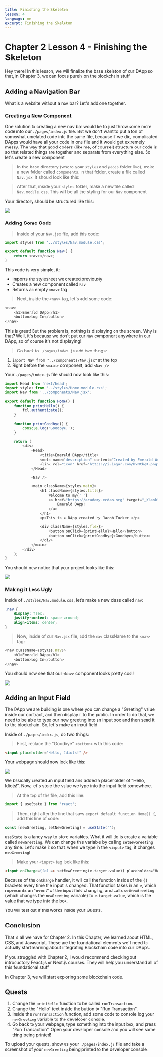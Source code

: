 ```yaml
---
title: Finishing the Skeleton
lesson: 4
language: en
excerpt: Finishing the Skeleton
---
```


# Chapter 2 Lesson 4 - Finishing the Skeleton

Hey there! In this lesson, we will finalize the base skeleton of our DApp so that, in Chapter 3, we can focus purely on the blockchain stuff.

## Adding a Navigation Bar

What is a website without a nav bar? Let's add one together.

### Creating a New Component

One solution to creating a new nav bar would be to just throw some more code into our `./pages/index.js` file. But we don't want to put a ton of somewhat unrelated code into the same file, because if we did, complicated DApps would have all your code in one file and it would get extremely messy. The way that good coders (like me, of course!) structure our code is so that related things are together and separate from everything else. So let's create a new component!

> In the base directory (where your `styles` and `pages` folder live), make a new folder called `components`. In that folder, create a file called `Nav.jsx`. It should look like this:

> After that, inside your `styles` folder, make a new file called `Nav.module.css`. This will be all the styling for our `Nav` component.

Your directory should be structured like this:

<img src="/courses/beginner-dapp/structured-directory.png" />

### Adding Some Code

> Inside of your `Nav.jsx` file, add this code:

```javascript
import styles from '../styles/Nav.module.css';

export default function Nav() {
	return <nav></nav>;
}
```

This code is very simple, it:

- Imports the stylesheet we created previously
- Creates a new component called `Nav`
- Returns an empty `<nav>` tag

> Next, inside the `<nav>` tag, let's add some code:

```javascript
<nav>
	<h1>Emerald DApp</h1>
	<button>Log In</button>
</nav>
```

This is great! But the problem is, nothing is displaying on the screen. Why is that? Well, it's because we don't put our `Nav` component anywhere in our DApp, so of course it's not displaying!

> Go back to `./pages/index.js` add two things:

1. `import Nav from "../components/Nav.jsx"` at the top
2. Right before the `<main>` component, add `<Nav />`

Your `./pages/index.js` file should now look like this:

```javascript
import Head from 'next/head';
import styles from '../styles/Home.module.css';
import Nav from '../components/Nav.jsx';

export default function Home() {
	function printHello() {
		fcl.authenticate();
	}

	function printGoodbye() {
		console.log('Goodbye.');
	}

	return (
		<div>
			<Head>
				<title>Emerald DApp</title>
				<meta name="description" content="Created by Emerald Academy" />
				<link rel="icon" href="https://i.imgur.com/hvNtbgD.png" />
			</Head>

			<Nav />

			<main className={styles.main}>
				<h1 className={styles.title}>
					Welcome to my{' '}
					<a href="https://academy.ecdao.org" target="_blank">
						Emerald DApp!
					</a>
				</h1>
				<p>This is a DApp created by Jacob Tucker.</p>

				<div className={styles.flex}>
					<button onClick={printHello}>Hello</button>
					<button onClick={printGoodbye}>Goodbye</button>
				</div>
			</main>
		</div>
	);
}
```

You should now notice that your project looks like this:

<img src="/courses/beginner-dapp/base-nav.png" />

### Making it Less Ugly

Inside of `./styles/Nav.module.css`, let's make a new class called `nav`:

```css
.nav {
	display: flex;
	justify-content: space-around;
	align-items: center;
}
```

> Now, inside of our `Nav.jsx` file, add the `nav` className to the `<nav>` tag:

```javascript
<nav className={styles.nav}>
	<h1>Emerald DApp</h1>
	<button>Log In</button>
</nav>
```

You should now see that our `<Nav>` component looks pretty cool!

<img src="/courses/beginner-dapp/second-nav.png" />

## Adding an Input Field

The DApp we are building is one where you can change a "Greeting" value inside our contract, and then display it to the public. In order to do that, we need to be able to type our new greeting into an input box and then send it to the blockchain. So, let's make an input field!

Inside of `./pages/index.js`, do two things:

> First, replace the "Goodbye" `<button>` with this code:

```html
<input placeholder="Hello, Idiots!" />
```

Your webpage should now look like this:

<img src="/courses/beginner-dapp/hello-idiots.png" />

We basically created an input field and added a placeholder of "Hello, Idiots!". Now, let's store the value we type into the input field somewhere.

> At the top of the file, add this line:

```javascript
import { useState } from 'react';
```

> Then, right after the line that says `export default function Home() {`, add this line of code:

```javascript
const [newGreeting, setNewGreeting] = useState('');
```

`useState` is a fancy way to store variables. What it will do is create a variable called `newGreeting`. We can change this variable by calling `setNewGreeting` any time. Let's make it so that, when we type in the `<input>` tag, it changes `newGreeting`!

> Make your `<input>` tag look like this:

```html
<input onChange={(e) => setNewGreeting(e.target.value)} placeholder="Hello, Idiots!" />
```

Because of the `onChange` handler, it will call the function inside of the `{}` brackets every time the input is changed. That function takes in an `e`, which represents an "event" of the input field changing, and calls `setNewGreeting` (which changes the `newGreeting` variable) to `e.target.value`, which is the value that we type into the box.

You will test out if this works inside your Quests.

## Conclusion

That is all we have for Chapter 2. In this Chapter, we learned about HTML, CSS, and Javascript. These are the foundational elements we'll need to actually start learning about integrating Blockchain code into our DApps.

If you struggled with Chapter 2, I would recommend checking out introductory React.js or Next.js courses. They will help you understand all of this foundational stuff.

In Chapter 3, we will start exploring some blockchain code.

## Quests

1. Change the `printHello` function to be called `runTransaction`.
2. Change the "Hello" text inside the button to "Run Transaction".
3. Inside the `runTransaction` function, add some code to console log your `newGreeting` variable to the developer console.
4. Go back to your webpage, type something into the input box, and press "Run Transaction". Open your developer console and you will see some thing being printed!

To upload your quests, show us your `./pages/index.js` file and take a screenshot of your `newGreeting` being printed to the developer console.
